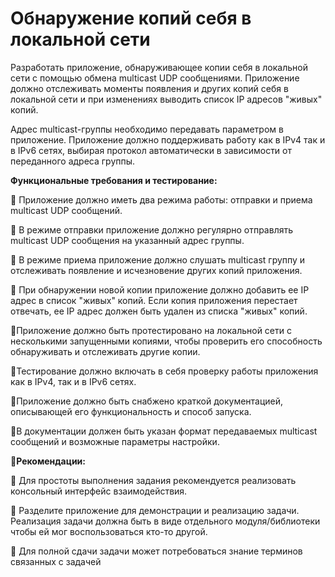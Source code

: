 # Обнаружение копий себя в локальной сети
Разработать приложение, обнаруживающее копии себя в локальной сети с помощью обмена multicast UDP сообщениями. 
Приложение должно отслеживать моменты появления и других копий себя в локальной сети и при изменениях 
выводить список IP адресов "живых" копий.

Адрес multicast-группы необходимо передавать параметром в приложение. Приложение должно поддерживать работу 
как в IPv4 так и в IPv6 сетях, выбирая протокол автоматически в зависимости от переданного адреса группы.

**Функциональные требования и тестирование:**

📌 Приложение должно иметь два режима работы: отправки и приема multicast UDP сообщений.

📌 В режиме отправки приложение должно регулярно отправлять multicast UDP сообщения на указанный адрес группы.

📌 В режиме приема приложение должно слушать multicast группу и отслеживать появление и исчезновение других копий приложения.

📌 При обнаружении новой копии приложение должно добавить ее IP адрес в список "живых" копий.
Если копия приложения перестает отвечать, ее IP адрес должен быть удален из списка "живых" копий.

📌Приложение должно быть протестировано на локальной сети с несколькими запущенными копиями, чтобы проверить его способность обнаруживать и отслеживать другие копии.

📌Тестирование должно включать в себя проверку работы приложения как в IPv4, так и в IPv6 сетях.

📌Приложение должно быть снабжено краткой документацией, описывающей его функциональность и способ запуска.

📌В документации должен быть указан формат передаваемых multicast сообщений и возможные параметры настройки.

💬**Рекомендации:**

🔘 Для простоты выполнения задания рекомендуется реализовать консольный интерфейс взаимодействия.

🔘 Разделите приложение для демонстрации и реализацию задачи. Реализация задачи должна быть в виде отдельного модуля/библиотеки чтобы ей мог воспользоваться кто-то другой.

🔘 Для полной сдачи задачи может потребоваться знание терминов связанных с задачей